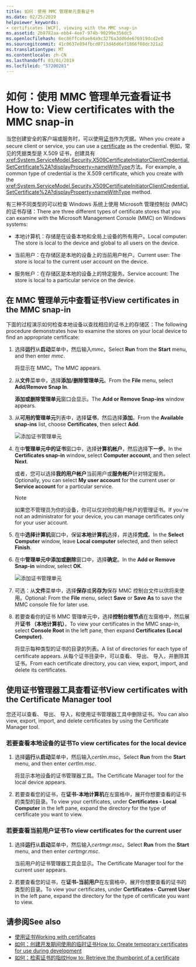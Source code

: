 ```yaml
---
title: 如何：使用 MMC 管理单元查看证书
ms.date: 02/25/2019
helpviewer_keywords:
- certificates [WCF], viewing with the MMC snap-in
ms.assetid: 2b8782aa-ebb4-4ee7-974b-90299e356dc5
ms.openlocfilehash: 6ec86ffca9ae84a9c3276a3dd6de676919dcd2e0
ms.sourcegitcommit: 41c0637e894fbcd0713d46d6ef1866f08dc321a2
ms.translationtype: MT
ms.contentlocale: zh-CN
ms.lasthandoff: 03/01/2019
ms.locfileid: "57200281"
---
```

# <a name="how-to-view-certificates-with-the-mmc-snap-in"></a><span data-ttu-id="96d5f-102">如何：使用 MMC 管理单元查看证书</span><span class="sxs-lookup"><span data-stu-id="96d5f-102">How to: View certificates with the MMC snap-in</span></span>
<span data-ttu-id="96d5f-103">当您创建安全的客户端或服务时，可以使用[证书](working-with-certificates.md)作为凭据。</span><span class="sxs-lookup"><span data-stu-id="96d5f-103">When you create a secure client or service, you can use a [certificate](working-with-certificates.md) as the credential.</span></span> <span data-ttu-id="96d5f-104">例如，常见的凭据类型是 X.509 证书，创建具有<xref:System.ServiceModel.Security.X509CertificateInitiatorClientCredential.SetCertificate%2A?displayProperty=nameWithType>方法。</span><span class="sxs-lookup"><span data-stu-id="96d5f-104">For example, a common type of credential is the X.509 certificate, which you create with the <xref:System.ServiceModel.Security.X509CertificateInitiatorClientCredential.SetCertificate%2A?displayProperty=nameWithType> method.</span></span> 

<span data-ttu-id="96d5f-105">有三种不同类型的可以检查 Windows 系统上使用 Microsoft 管理控制台 (MMC) 的证书存储：</span><span class="sxs-lookup"><span data-stu-id="96d5f-105">There are three different types of certificate stores that you can examine with the Microsoft Management Console (MMC) on Windows systems:</span></span>

- <span data-ttu-id="96d5f-106">本地计算机：存储是在设备本地和全局上设备的所有用户。</span><span class="sxs-lookup"><span data-stu-id="96d5f-106">Local computer: The store is local to the device and global to all users on the device.</span></span>

- <span data-ttu-id="96d5f-107">当前用户：在存储区是本地的设备上的当前用户帐户。</span><span class="sxs-lookup"><span data-stu-id="96d5f-107">Current user: The store is local to the current user account on the device.</span></span>

- <span data-ttu-id="96d5f-108">服务帐户：在存储区是本地的设备上的特定服务。</span><span class="sxs-lookup"><span data-stu-id="96d5f-108">Service account: The store is local to a particular service on the device.</span></span>

  
## <a name="view-certificates-in-the-mmc-snap-in"></a><span data-ttu-id="96d5f-109">在 MMC 管理单元中查看证书</span><span class="sxs-lookup"><span data-stu-id="96d5f-109">View certificates in the MMC snap-in</span></span> 

<span data-ttu-id="96d5f-110">下面的过程演示如何检查本地设备以查找相应的证书上的存储区：</span><span class="sxs-lookup"><span data-stu-id="96d5f-110">The following procedure demonstrates how to examine the stores on your local device to find an appropriate certificate:</span></span> 
  
1. <span data-ttu-id="96d5f-111">选择**运行**从**启动**菜单中，然后输入*mmc*。</span><span class="sxs-lookup"><span data-stu-id="96d5f-111">Select **Run** from the **Start** menu, and then enter *mmc*.</span></span> 

    <span data-ttu-id="96d5f-112">将显示在 MMC。</span><span class="sxs-lookup"><span data-stu-id="96d5f-112">The MMC appears.</span></span> 
  
2. <span data-ttu-id="96d5f-113">从**文件**菜单中，选择**添加/删除管理单元**。</span><span class="sxs-lookup"><span data-stu-id="96d5f-113">From the **File** menu, select **Add/Remove Snap In**.</span></span> 
    
    <span data-ttu-id="96d5f-114">**添加或删除管理单元**窗口会显示。</span><span class="sxs-lookup"><span data-stu-id="96d5f-114">The **Add or Remove Snap-ins** window appears.</span></span>
  
3. <span data-ttu-id="96d5f-115">从**可用的管理单元**列表中，选择**证书**，然后选择**添加**。</span><span class="sxs-lookup"><span data-stu-id="96d5f-115">From the **Available snap-ins** list, choose **Certificates**, then select **Add**.</span></span>  

    ![添加证书管理单元](./media/mmc-add-certificate-snap-in.png)
  
4. <span data-ttu-id="96d5f-117">在中**管理单元中的证书**窗口中，选择**计算机帐户**，然后选择**下一步**。</span><span class="sxs-lookup"><span data-stu-id="96d5f-117">In the **Certificates snap-in** window, select **Computer account**, and then select **Next**.</span></span> 
  
    <span data-ttu-id="96d5f-118">或者，您可以选择**我的用户帐户**当前用户或**服务帐户**针对特定服务。</span><span class="sxs-lookup"><span data-stu-id="96d5f-118">Optionally, you can select **My user account** for the current user or **Service account** for a particular service.</span></span> 

    > [!NOTE]
    > <span data-ttu-id="96d5f-119">如果您不管理员为你的设备，你可以仅对你的用户帐户的管理证书。</span><span class="sxs-lookup"><span data-stu-id="96d5f-119">If you're not an administrator for your device, you can manage certificates only for your user account.</span></span>
  
5. <span data-ttu-id="96d5f-120">在中**选择计算机**窗口中，保留**本地计算机**选择，并选择**完成**。</span><span class="sxs-lookup"><span data-stu-id="96d5f-120">In the **Select Computer** window, leave **Local computer** selected, and then select **Finish**.</span></span>  
  
6. <span data-ttu-id="96d5f-121">在中**管理单元中添加或删除**窗口中，选择**确定**。</span><span class="sxs-lookup"><span data-stu-id="96d5f-121">In the **Add or Remove Snap-in** window, select **OK**.</span></span>  
  
    ![添加证书管理单元](./media/mmc-certificate-snap-in-selected.png)

7. <span data-ttu-id="96d5f-123">可选：从**文件**菜单中，选择**保存**或**另存为**保存 MMC 控制台文件以供将来使用。</span><span class="sxs-lookup"><span data-stu-id="96d5f-123">Optional: From the **File** menu, select **Save** or **Save As** to save the MMC console file for later use.</span></span>  

8. <span data-ttu-id="96d5f-124">若要查看你的证书 MMC 管理单元中，选择**控制台根节点**在左窗格中，然后展开**证书 （本地计算机）**。</span><span class="sxs-lookup"><span data-stu-id="96d5f-124">To view your certificates in the MMC snap-in, select **Console Root** in the left pane, then expand **Certificates (Local Computer)**.</span></span>

    <span data-ttu-id="96d5f-125">将显示每种类型的证书的目录的列表。</span><span class="sxs-lookup"><span data-stu-id="96d5f-125">A list of directories for each type of certificate appears.</span></span> <span data-ttu-id="96d5f-126">从每个证书目录中，可以查看、 导出、 导入，并删除其证书。</span><span class="sxs-lookup"><span data-stu-id="96d5f-126">From each certificate directory, you can view, export, import, and delete its certificates.</span></span>
  

## <a name="view-certificates-with-the-certificate-manager-tool"></a><span data-ttu-id="96d5f-127">使用证书管理器工具查看证书</span><span class="sxs-lookup"><span data-stu-id="96d5f-127">View certificates with the Certificate Manager tool</span></span>

<span data-ttu-id="96d5f-128">您还可以查看、 导出、 导入，和使用证书管理器工具中删除证书。</span><span class="sxs-lookup"><span data-stu-id="96d5f-128">You can also view, export, import, and delete certificates by using the Certificate Manager tool.</span></span>

### <a name="to-view-certificates-for-the-local-device"></a><span data-ttu-id="96d5f-129">若要查看本地设备的证书</span><span class="sxs-lookup"><span data-stu-id="96d5f-129">To view certificates for the local device</span></span>

1. <span data-ttu-id="96d5f-130">选择**运行**从**启动**菜单中，然后输入*certlm.msc*。</span><span class="sxs-lookup"><span data-stu-id="96d5f-130">Select **Run** from the **Start** menu, and then enter *certlm.msc*.</span></span> 

    <span data-ttu-id="96d5f-131">将显示本地设备的证书管理器工具。</span><span class="sxs-lookup"><span data-stu-id="96d5f-131">The Certificate Manager tool for the local device appears.</span></span> 
  
2. <span data-ttu-id="96d5f-132">若要查看您的证书，在**证书-本地计算机**在左窗格中，展开你想要查看的证书的类型的目录。</span><span class="sxs-lookup"><span data-stu-id="96d5f-132">To view your certificates, under **Certificates - Local Computer** in the left pane, expand the directory for the type of certificate you want to view.</span></span>

### <a name="to-view-certificates-for-the-current-user"></a><span data-ttu-id="96d5f-133">若要查看当前用户证书</span><span class="sxs-lookup"><span data-stu-id="96d5f-133">To view certificates for the current user</span></span>

1. <span data-ttu-id="96d5f-134">选择**运行**从**启动**菜单中，然后输入*certmgr.msc*。</span><span class="sxs-lookup"><span data-stu-id="96d5f-134">Select **Run** from the **Start** menu, and then enter *certmgr.msc*.</span></span> 

    <span data-ttu-id="96d5f-135">当前用户的证书管理器工具会显示。</span><span class="sxs-lookup"><span data-stu-id="96d5f-135">The Certificate Manager tool for the current user appears.</span></span> 
  
2. <span data-ttu-id="96d5f-136">若要查看您的证书，在**证书-当前用户**在左窗格中，展开你想要查看的证书的类型的目录。</span><span class="sxs-lookup"><span data-stu-id="96d5f-136">To view your certificates, under **Certificates - Current User** in the left pane, expand the directory for the type of certificate you want to view.</span></span>

  
## <a name="see-also"></a><span data-ttu-id="96d5f-137">请参阅</span><span class="sxs-lookup"><span data-stu-id="96d5f-137">See also</span></span>
- [<span data-ttu-id="96d5f-138">使用证书</span><span class="sxs-lookup"><span data-stu-id="96d5f-138">Working with certificates</span></span>](working-with-certificates.md)
- [<span data-ttu-id="96d5f-139">如何：创建开发期间使用的临时证书</span><span class="sxs-lookup"><span data-stu-id="96d5f-139">How to: Create temporary certificates for use during development</span></span>](how-to-create-temporary-certificates-for-use-during-development.md)
- [<span data-ttu-id="96d5f-140">如何：检索证书的指纹</span><span class="sxs-lookup"><span data-stu-id="96d5f-140">How to: Retrieve the thumbprint of a certificate</span></span>](how-to-retrieve-the-thumbprint-of-a-certificate.md)
